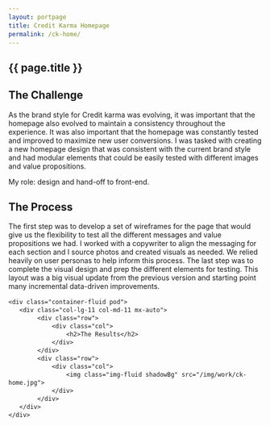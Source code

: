 ```yaml
---
layout: portpage
title: Credit Karma Homepage
permalink: /ck-home/
---
```

<section id="portfolioHero">
        <div class="container-fluid">
            <div class="row">
                <div class="col-lg-11 col-md-11 mx-auto">
                    <h1 class="text-center">{{ page.title }}</h1>
                </div>
            </div>
             <div class="row">
               <div class="bar mx-auto"></div> 
            </div> 
        </div>
    </section>
<section id="portfolioMain">
       
<!--the challenge-->

<div class="container-fluid pod">
   <div class="col-lg-11 col-md-11 mx-auto">
        <div class="row">
            <div class="col">
                <h2>The Challenge</h2>
                <p>
                As the brand style for Credit karma was evolving, it was important that the homepage also evolved to maintain a consistency throughout the experience. It was also important that the homepage was constantly tested and improved to maximize new user conversions. I was tasked with creating a new homepage design that was consistent with the current brand style and had modular elements that could be easily tested with different images and value propositions.
                </p>
                <p class="role">My role: design and hand-off to front-end.</p>
            </div>
        </div>
   </div>
</div>

<!--the challenge end -->


<!--the process-->
<div class="container-fluid pod">
<div class="col-lg-11 col-md-11 mx-auto">
        <div class="row">
            <div class="col">
                <h2>The Process</h2>
            </div>
        </div>
        <div class="row">
            <div class="col">
                <p>
               
The first step was to develop a set of wireframes for the page that would give us the flexibility to test all the different messages and value propositions we had. I worked with a copywriter to align the messaging for each section and I source photos and created visuals as needed. We relied heavily on user personas to help inform this process. The last step was to complete the visual design and prep the different elements for testing. This layout was a big visual update from the previous version and starting point many incremental data-driven improvements.
                </p>
            </div>
        </div>
        <!-- <div class="row mt-3">
            <div class="col">
                <p class="comment mb-0">Early wireframe sketch of the main page.</p>
            </div>
        </div> -->
    
</div>
</div>
<!--the process end-->

<!--the final product-->

    <div class="container-fluid pod">
       <div class="col-lg-11 col-md-11 mx-auto">
            <div class="row">
                <div class="col">
                    <h2>The Results</h2>
                </div>
            </div>
            <div class="row">
                <div class="col">
                    <img class="img-fluid shadowBg" src="/img/work/ck-home.jpg">
                </div>
            </div>
       </div>
    </div>

<!--the final product end-->

</section>